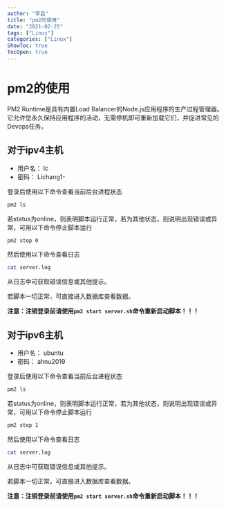 ```yaml
---
author: "李昌"
title: "pm2的使用"
date: "2021-02-25"
tags: ["Linux"]
categories: ["Linux"]
ShowToc: true
TocOpen: true
---
```


# pm2的使用

PM2 Runtime是具有内置Load Balancer的Node.js应用程序的生产过程管理器。它允许您永久保持应用程序的活动，无需停机即可重新加载它们，并促进常见的Devops任务。

## 对于ipv4主机

* 用户名： lc
* 密码： Lichang1-  

登录后使用以下命令查看当前后台进程状态  
```bash
pm2 ls 
```
若status为online，则表明脚本运行正常，若为其他状态，则说明出现错误或异常，可用以下命令停止脚本运行
```bash
pm2 stop 0
```
然后使用以下命令查看日志
```bash
cat server.log
```   
从日志中可获取错误信息或其他提示。

若脚本一切正常，可直接进入数据库查看数据。

**注意：注销登录前请使用```pm2 start server.sh```命令重新启动脚本！！！**

## 对于ipv6主机 

* 用户名： ubuntu
* 密码： ahnu2019

登录后使用以下命令查看当前后台进程状态  
```bash
pm2 ls 
```
若status为online，则表明脚本运行正常，若为其他状态，则说明出现错误或异常，可用以下命令停止脚本运行
```bash
pm2 stop 1
```
然后使用以下命令查看日志
```bash
cat server.log
```   
从日志中可获取错误信息或其他提示。

若脚本一切正常，可直接进入数据库查看数据。

**注意：注销登录前请使用```pm2 start server.sh```命令重新启动脚本！！！**
